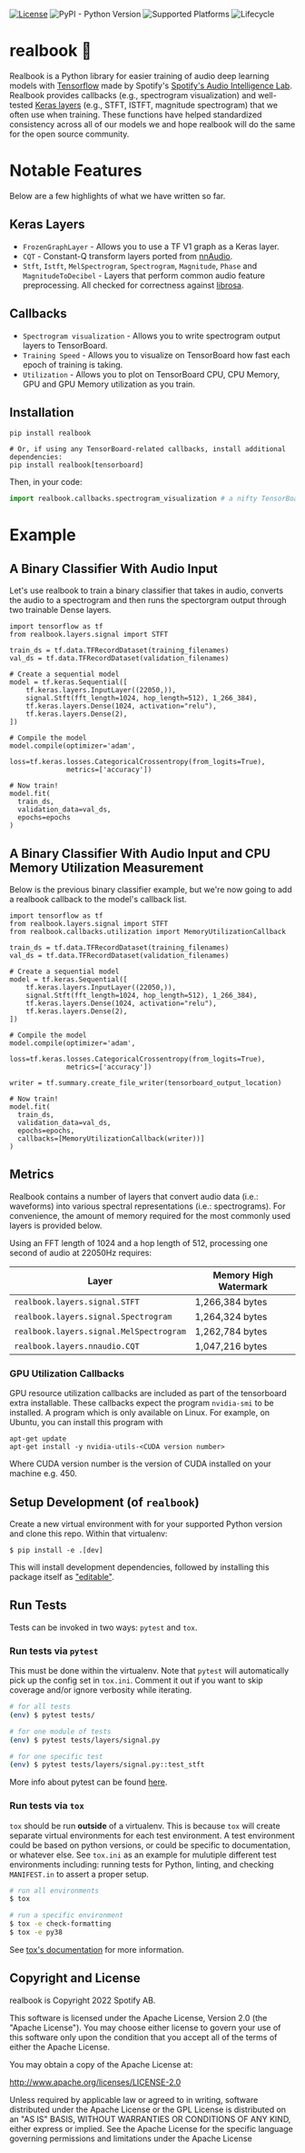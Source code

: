 [![License](https://img.shields.io/badge/License-Apache_2.0-blue.svg)](https://opensource.org/licenses/Apache-2.0)
![PyPI - Python Version](https://img.shields.io/pypi/pyversions/realbook)
![Supported Platforms](https://img.shields.io/badge/platforms-macOS%20%7C%20Windows%20%7C%20Linux-green)
![Lifecycle](https://img.shields.io/badge/lifecycle-production-1ed760.svg)


# realbook 📒

Realbook is a Python library for easier training of audio deep learning models with [Tensorflow](https://tensorflow.org) made by Spotify's [Spotify's Audio Intelligence Lab](https://research.atspotify.com/audio-intelligence/). Realbook provides callbacks (e.g., spectrogram visualization) and well-tested [Keras layers](https://keras.io/api/layers/) (e.g., STFT, ISTFT, magnitude spectrogram) that we often use when training. These functions have helped standardized consistency across all of our models we and hope realbook will do the same for the open source community.

# Notable Features

Below are a few highlights of what we have written so far.

## Keras Layers

- `FrozenGraphLayer` - Allows you to use a TF V1 graph as a Keras layer.
- `CQT` - Constant-Q transform layers ported from [nnAudio](https://kinwaicheuk.github.io/nnAudio/index.html).
- `Stft`, `Istft`, `MelSpectrogram`, `Spectrogram`, `Magnitude`, `Phase` and `MagnitudeToDecibel` - Layers that perform common audio feature preprocessing. All checked for correctness against [librosa](https://librosa.org/).

## Callbacks

- `Spectrogram visualization` - Allows you to write spectrogram output layers to TensorBoard.
- `Training Speed` - Allows you to visualize on TensorBoard how fast each epoch of training is taking.
- `Utilization` - Allows you to plot on TensorBoard CPU, CPU Memory, GPU and GPU Memory utilization as you train.

## Installation

```shell
pip install realbook

# Or, if using any TensorBoard-related callbacks, install additional dependencies:
pip install realbook[tensorboard]
```

Then, in your code:

```python
import realbook.callbacks.spectrogram_visualization # a nifty TensorBoard callback
```

# Example

## A Binary Classifier With Audio Input

Let's use realbook to train a binary classifier that takes in audio, converts the audio to a spectrogram and then 
runs the spectorgram output through two trainable Dense layers.

```python3
import tensorflow as tf
from realbook.layers.signal import STFT

train_ds = tf.data.TFRecordDataset(training_filenames)
val_ds = tf.data.TFRecordDataset(validation_filenames)

# Create a sequential model
model = tf.keras.Sequential([
    tf.keras.layers.InputLayer((22050,)),
    signal.Stft(fft_length=1024, hop_length=512), 1_266_384),
    tf.keras.layers.Dense(1024, activation="relu"),
    tf.keras.layers.Dense(2),
])

# Compile the model
model.compile(optimizer='adam',
              loss=tf.keras.losses.CategoricalCrossentropy(from_logits=True),
              metrics=['accuracy'])

# Now train!
model.fit(
  train_ds,
  validation_data=val_ds,
  epochs=epochs
)
```

## A Binary Classifier With Audio Input and CPU Memory Utilization Measurement

Below is the previous binary classifier example, but we're now going to add a realbook
callback to the model's callback list.

```python3
import tensorflow as tf
from realbook.layers.signal import STFT
from realbook.callbacks.utilization import MemoryUtilizationCallback

train_ds = tf.data.TFRecordDataset(training_filenames)
val_ds = tf.data.TFRecordDataset(validation_filenames)

# Create a sequential model
model = tf.keras.Sequential([
    tf.keras.layers.InputLayer((22050,)),
    signal.Stft(fft_length=1024, hop_length=512), 1_266_384),
    tf.keras.layers.Dense(1024, activation="relu"),
    tf.keras.layers.Dense(2),
])

# Compile the model
model.compile(optimizer='adam',
              loss=tf.keras.losses.CategoricalCrossentropy(from_logits=True),
              metrics=['accuracy'])

writer = tf.summary.create_file_writer(tensorboard_output_location)

# Now train!
model.fit(
  train_ds,
  validation_data=val_ds,
  epochs=epochs,
  callbacks=[MemoryUtilizationCallback(writer))]
)
```

## Metrics

Realbook contains a number of layers that convert audio data (i.e.: waveforms)
into various spectral representations (i.e.: spectrograms). For convenience, the amount of memory
required for the most commonly used layers is provided below.

Using an FFT length of 1024 and a hop length of 512, processing one second of audio at 22050Hz requires:

| Layer                                                   | Memory High Watermark |
| ------------------------------------------------------- | --------------------- |
| `realbook.layers.signal.STFT`                           | 1,266,384 bytes       |
| `realbook.layers.signal.Spectrogram`                    | 1,264,324 bytes       |
| `realbook.layers.signal.MelSpectrogram`                 | 1,262,784 bytes       |
| `realbook.layers.nnaudio.CQT`                           | 1,047,216 bytes       |

### GPU Utilization Callbacks

GPU resource utilization callbacks are included as part of the tensorboard extra installable.
These callbacks expect the program `nvidia-smi` to be installed. A program which is only
available on Linux. For example, on Ubuntu, you can install this program with

```shell
apt-get update
apt-get install -y nvidia-utils-<CUDA version number>
```

Where CUDA version number is the version of CUDA installed on your machine e.g. 450.

## Setup Development (of `realbook`)

Create a new virtual environment with for your supported Python version and clone this repo. Within that virtualenv:

```shell
$ pip install -e .[dev]
```

This will install development dependencies, followed by installing this package itself as ["editable"](https://pip.pypa.io/en/stable/reference/pip_install/#editable-installs).

## Run Tests

Tests can be invoked in two ways: `pytest` and `tox`.

### Run tests via `pytest`

This must be done within the virtualenv. Note that `pytest` will automatically pick up the config set in `tox.ini`. Comment it out if you want to skip coverage and/or ignore verbosity while iterating.

```sh
# for all tests
(env) $ pytest tests/

# for one module of tests
(env) $ pytest tests/layers/signal.py

# for one specific test
(env) $ pytest tests/layers/signal.py::test_stft
```

More info about pytest can be found [here](https://docs.pytest.org/en/latest/).

### Run tests via `tox`

`tox` should be run **outside** of a virtualenv. This is because `tox` will create separate virtual environments for each test environment. A test environment could be based on python versions, or could be specific to documentation, or whatever else. See `tox.ini` as an example for mulutiple different test environments including: running tests for Python, linting, and checking `MANIFEST.in` to assert a proper setup.

```sh
# run all environments
$ tox

# run a specific environment
$ tox -e check-formatting
$ tox -e py38
```

See [tox's documentation](https://tox.readthedocs.io/en/latest/) for more information.

## Copyright and License
realbook is Copyright 2022 Spotify AB.

This software is licensed under the Apache License, Version 2.0 (the "Apache License"). You may choose either license to govern your use of this software only upon the condition that you accept all of the terms of either the Apache License.

You may obtain a copy of the Apache License at:

http://www.apache.org/licenses/LICENSE-2.0

Unless required by applicable law or agreed to in writing, software distributed under the Apache License or the GPL License is distributed on an "AS IS" BASIS, WITHOUT WARRANTIES OR CONDITIONS OF ANY KIND, either express or implied. See the Apache License for the specific language governing permissions and limitations under the Apache License
